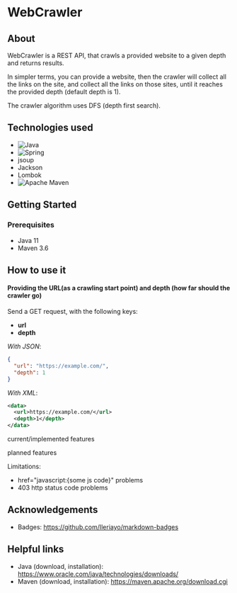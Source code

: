 # WebCrawler

## About
WebCrawler is a REST API, that crawls a provided website to a given depth and returns results. 

In simpler terms, you can provide a website, then the crawler will collect all the links on the site, and collect all the links on those sites, until it reaches the provided depth (default depth is 1).

The crawler algorithm uses DFS (depth first search).

## Technologies used
- ![Java](https://img.shields.io/badge/java-%23ED8B00.svg?style=for-the-badge&logo=java&logoColor=white)
- ![Spring](https://img.shields.io/badge/spring-%236DB33F.svg?style=for-the-badge&logo=spring&logoColor=white)
- jsoup
- Jackson
- Lombok
- ![Apache Maven](https://img.shields.io/badge/Apache%20Maven-C71A36?style=for-the-badge&logo=Apache%20Maven&logoColor=white)

## Getting Started
### Prerequisites
- Java 11
- Maven 3.6
## How to use it
#### Providing the URL(as a crawling start point) and depth (how far should the crawler go)
Send a GET request, with the following keys:
- **url**
- **depth**

*With JSON*:
```json
{
  "url": "https://example.com/",
  "depth": 1
}
```

*With XML*:
```xml
<data>
  <url>https://example.com/</url>
  <depth>1</depth>
</data>
```


current/implemented features

planned features

Limitations:
- href="javascript:{some js code}" problems
- 403 http status code problems

## Acknowledgements
- Badges: https://github.com/Ileriayo/markdown-badges

## Helpful links
- Java (download, installation): https://www.oracle.com/java/technologies/downloads/
- Maven (download, installation): https://maven.apache.org/download.cgi

